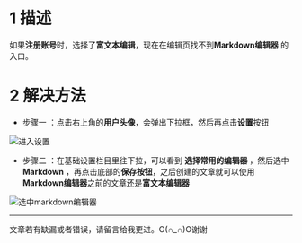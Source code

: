 # 1 描述
如果**注册账号**时，选择了**富文本编辑**，现在在编辑页找不到**Markdown编辑器** 的入口。
# 2 解决方法
  - 步骤一 ：点击右上角的**用户头像**，会弹出下拉框，然后再点击**设置**按钮

  ![进入设置](http://upload-images.jianshu.io/upload_images/1730558-437c90a16a282510.png?imageMogr2/auto-orient/strip%7CimageView2/2/w/1240)

- 步骤二 ：在基础设置栏目里往下拉，可以看到  **选择常用的编辑器** ，然后选中 **Markdown** ，再点击底部的**保存按钮**，之后创建的文章就可以使用**Markdown编辑器**之前的文章还是**富文本编辑器**

![选中markdown编辑器](http://upload-images.jianshu.io/upload_images/1730558-11ec5bad5e958f7b.png?imageMogr2/auto-orient/strip%7CimageView2/2/w/1240)

---
文章若有缺漏或者错误，请留言给我更进。O(∩_∩)O谢谢